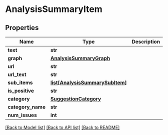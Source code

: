 # AnalysisSummaryItem

## Properties
Name | Type | Description | Notes
------------ | ------------- | ------------- | -------------
**text** | **str** |  | [optional] 
**graph** | [**AnalysisSummaryGraph**](AnalysisSummaryGraph.md) |  | [optional] 
**url** | **str** |  | [optional] 
**url_text** | **str** |  | [optional] 
**sub_items** | [**list[AnalysisSummarySubItem]**](AnalysisSummarySubItem.md) |  | [optional] 
**is_positive** | **str** |  | [optional] 
**category** | [**SuggestionCategory**](SuggestionCategory.md) |  | [optional] 
**category_name** | **str** |  | [optional] 
**num_issues** | **int** |  | [optional] 

[[Back to Model list]](../README.md#documentation-for-models) [[Back to API list]](../README.md#documentation-for-api-endpoints) [[Back to README]](../README.md)


